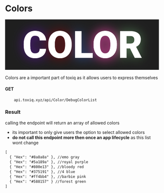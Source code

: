 # Colors
![Logo](/Images/Color.jpg)

Colors are a important part of toxiq as it allows users to express themselves

#### GET
        api.toxiq.xyz/api/Color/DebugColorList
### Result

calling the endpoint will return an array of allowed colors  
- its important to only give users the option to select allowed colors  
- **do not call this endpoint more then once an app lifecycle** as this list wont change

```
[
  { "Hex": "#8a8a8a" }, //emo gray
  { "Hex": "#5a189a" }, //royal purple
  { "Hex": "#800e13" }, //bloody red
  { "Hex": "#375191" }, //4 blue
  { "Hex": "#ff4bb4" }, //barbie pink
  { "Hex": "#588157" } //forest green
]

```